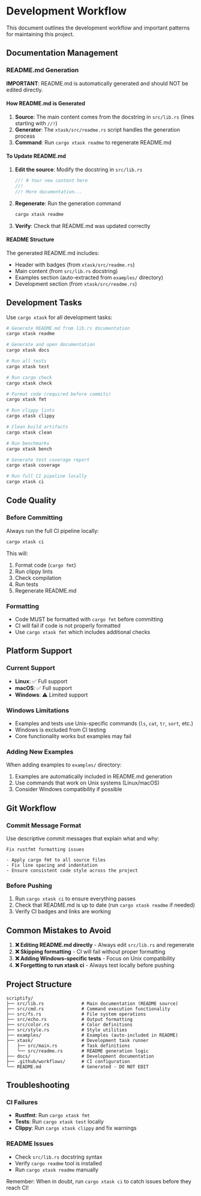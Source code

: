 # Development Workflow

This document outlines the development workflow and important patterns for maintaining this project.

## Documentation Management

### README.md Generation

**IMPORTANT**: README.md is automatically generated and should NOT be edited directly.

#### How README.md is Generated

1. **Source**: The main content comes from the docstring in `src/lib.rs` (lines starting with `//!`)
2. **Generator**: The `xtask/src/readme.rs` script handles the generation process
3. **Command**: Run `cargo xtask readme` to regenerate README.md

#### To Update README.md

1. **Edit the source**: Modify the docstring in `src/lib.rs`
   ```rust
   //! # Your new content here
   //! 
   //! More documentation...
   ```

2. **Regenerate**: Run the generation command
   ```bash
   cargo xtask readme
   ```

3. **Verify**: Check that README.md was updated correctly

#### README Structure

The generated README.md includes:
- Header with badges (from `xtask/src/readme.rs`)
- Main content (from `src/lib.rs` docstring)
- Examples section (auto-extracted from `examples/` directory)
- Development section (from `xtask/src/readme.rs`)

## Development Tasks

Use `cargo xtask` for all development tasks:

```bash
# Generate README.md from lib.rs documentation
cargo xtask readme

# Generate and open documentation
cargo xtask docs

# Run all tests
cargo xtask test

# Run cargo check
cargo xtask check

# Format code (required before commits)
cargo xtask fmt

# Run clippy lints
cargo xtask clippy

# Clean build artifacts
cargo xtask clean

# Run benchmarks
cargo xtask bench

# Generate test coverage report
cargo xtask coverage

# Run full CI pipeline locally
cargo xtask ci
```

## Code Quality

### Before Committing

Always run the full CI pipeline locally:
```bash
cargo xtask ci
```

This will:
1. Format code (`cargo fmt`)
2. Run clippy lints
3. Check compilation
4. Run tests
5. Regenerate README.md

### Formatting

- Code MUST be formatted with `cargo fmt` before committing
- CI will fail if code is not properly formatted
- Use `cargo xtask fmt` which includes additional checks

## Platform Support

### Current Support
- **Linux**: ✅ Full support
- **macOS**: ✅ Full support  
- **Windows**: ⚠️ Limited support

### Windows Limitations
- Examples and tests use Unix-specific commands (`ls`, `cat`, `tr`, `sort`, etc.)
- Windows is excluded from CI testing
- Core functionality works but examples may fail

### Adding New Examples

When adding examples to `examples/` directory:
1. Examples are automatically included in README.md generation
2. Use commands that work on Unix systems (Linux/macOS)
3. Consider Windows compatibility if possible

## Git Workflow

### Commit Message Format
Use descriptive commit messages that explain what and why:
```
Fix rustfmt formatting issues

- Apply cargo fmt to all source files
- Fix line spacing and indentation
- Ensure consistent code style across the project
```

### Before Pushing
1. Run `cargo xtask ci` to ensure everything passes
2. Check that README.md is up to date (run `cargo xtask readme` if needed)
3. Verify CI badges and links are working

## Common Mistakes to Avoid

1. **❌ Editing README.md directly** - Always edit `src/lib.rs` and regenerate
2. **❌ Skipping formatting** - CI will fail without proper formatting
3. **❌ Adding Windows-specific tests** - Focus on Unix compatibility
4. **❌ Forgetting to run xtask ci** - Always test locally before pushing

## Project Structure

```
scriptify/
├── src/lib.rs              # Main documentation (README source)
├── src/cmd.rs              # Command execution functionality
├── src/fs.rs               # File system operations
├── src/echo.rs             # Output formatting
├── src/color.rs            # Color definitions
├── src/style.rs            # Style utilities
├── examples/               # Examples (auto-included in README)
├── xtask/                  # Development task runner
│   ├── src/main.rs         # Task definitions
│   └── src/readme.rs       # README generation logic
├── docs/                   # Development documentation
├── .github/workflows/      # CI configuration
└── README.md               # Generated - DO NOT EDIT
```

## Troubleshooting

### CI Failures
- **Rustfmt**: Run `cargo xtask fmt`
- **Tests**: Run `cargo xtask test` locally
- **Clippy**: Run `cargo xtask clippy` and fix warnings

### README Issues
- Check `src/lib.rs` docstring syntax
- Verify `cargo readme` tool is installed
- Run `cargo xtask readme` manually

Remember: When in doubt, run `cargo xtask ci` to catch issues before they reach CI!